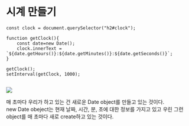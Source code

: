 # 시계 만들기 

```
const clock = document.querySelector("h2#clock");

function getClock(){
    const date=new Date();
    clock.innerText = `${date.getHours()}:${date.getMinutes()}:${date.getSeconds()}`;
}

getClock();
setInterval(getClock, 1000);


```

<img src="https://user-images.githubusercontent.com/76997276/171636749-def5570e-2b47-486b-970c-2e68a4cab9d3.png">

매 초마다 우리가 하고 있는 건 새로운 Date object를 만들고 있는 것이다. <br>
new Date obeject는 현재 날짜, 시간, 분, 초에 대한 정보를 가지고 있고 우린 그런 object를 매 초마다 새로 create하고 있는 것이다.  <br>
